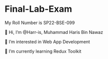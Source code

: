 # Final-Lab-Exam
My Roll Number is SP22-BSE-099

👋 Hi, I’m @Harr-is, Muhammad Haris Bin Nawaz

👀 I’m interested in Web App Development

🌱 I’m currently learning Redux Toolkit




